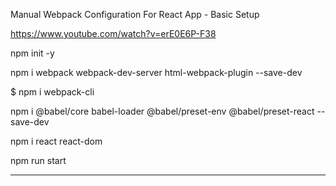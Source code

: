 Manual Webpack Configuration For React App - Basic Setup

https://www.youtube.com/watch?v=erE0E6P-F38

npm init -y

npm i webpack webpack-dev-server html-webpack-plugin --save-dev

$ npm i webpack-cli

npm i @babel/core babel-loader @babel/preset-env @babel/preset-react --save-dev

npm i react react-dom

npm run start

---

